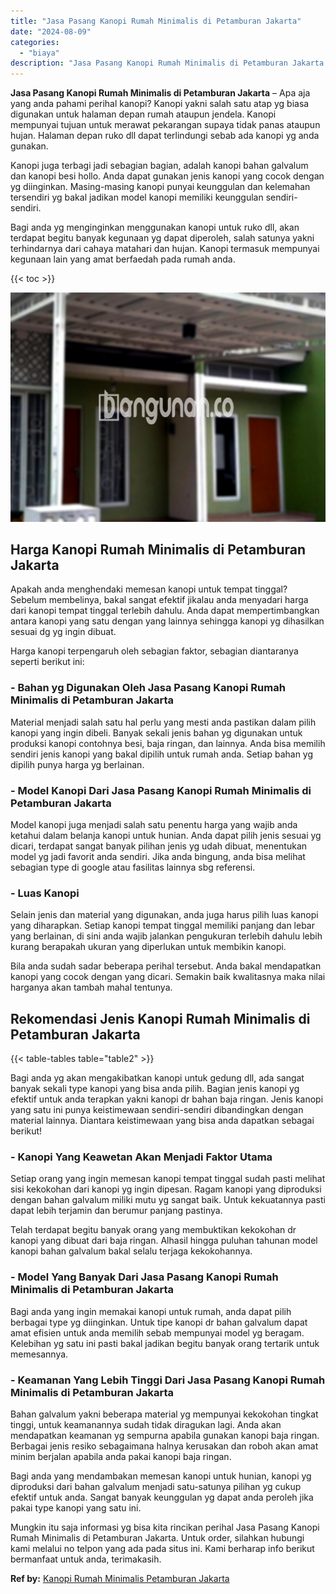 ```yaml
---
title: "Jasa Pasang Kanopi Rumah Minimalis di Petamburan Jakarta"
date: "2024-08-09"
categories: 
  - "biaya"
description: "Jasa Pasang Kanopi Rumah Minimalis di Petamburan Jakarta. Mungkin itu saja informasi yg bisa kita rincikan perihal Jasa Pasang Kanopi Rumah Minimalis di Peta..."
---
```


**Jasa Pasang Kanopi Rumah Minimalis di Petamburan Jakarta** – Apa aja yang anda pahami perihal kanopi? Kanopi yakni salah satu atap yg biasa digunakan untuk halaman depan rumah ataupun jendela. Kanopi mempunyai tujuan untuk merawat pekarangan supaya tidak panas ataupun hujan. Halaman depan ruko dll dapat terlindungi sebab ada kanopi yg anda gunakan.

Kanopi juga terbagi jadi sebagian bagian, adalah kanopi bahan galvalum dan kanopi besi hollo. Anda dapat gunakan jenis kanopi yang cocok dengan yg diinginkan. Masing-masing kanopi punyai keunggulan dan kelemahan tersendiri yg bakal jadikan model kanopi memiliki keunggulan sendiri-sendiri.

Bagi anda yg menginginkan menggunakan kanopi untuk ruko dll, akan terdapat begitu banyak kegunaan yg dapat diperoleh, salah satunya yakni terhindarnya dari cahaya matahari dan hujan. Kanopi termasuk mempunyai kegunaan lain yang amat berfaedah pada rumah anda.

{{< toc >}}

![Jasa Pasang Kanopi Rumah Minimalis di Petamburan Jakarta](/images/harga-kanopi-minimalis-31.png)

## Harga Kanopi Rumah Minimalis di Petamburan Jakarta

Apakah anda menghendaki memesan kanopi untuk tempat tinggal? Sebelum membelinya, bakal sangat efektif jikalau anda menyadari harga dari kanopi tempat tinggal terlebih dahulu. Anda dapat mempertimbangkan antara kanopi yang satu dengan yang lainnya sehingga kanopi yg dihasilkan sesuai dg yg ingin dibuat.

Harga kanopi terpengaruh oleh sebagian faktor, sebagian diantaranya seperti berikut ini:

### \- Bahan yg Digunakan Oleh Jasa Pasang Kanopi Rumah Minimalis di Petamburan Jakarta

Material menjadi salah satu hal perlu yang mesti anda pastikan dalam pilih kanopi yang ingin dibeli. Banyak sekali jenis bahan yg digunakan untuk produksi kanopi contohnya besi, baja ringan, dan lainnya. Anda bisa memilih sendiri jenis kanopi yang bakal dipilih untuk rumah anda. Setiap bahan yg dipilih punya harga yg berlainan.

### \- Model Kanopi Dari Jasa Pasang Kanopi Rumah Minimalis di Petamburan Jakarta

Model kanopi juga menjadi salah satu penentu harga yang wajib anda ketahui dalam belanja kanopi untuk hunian. Anda dapat pilih jenis sesuai yg dicari, terdapat sangat banyak pilihan jenis yg udah dibuat, menentukan model yg jadi favorit anda sendiri. Jika anda bingung, anda bisa melihat sebagian type di google atau fasilitas lainnya sbg referensi.

### \- Luas Kanopi

Selain jenis dan material yang digunakan, anda juga harus pilih luas kanopi yang diharapkan. Setiap kanopi tempat tinggal memiliki panjang dan lebar yang berlainan, di sini anda wajib jalankan pengukuran terlebih dahulu lebih kurang berapakah ukuran yang diperlukan untuk membikin kanopi.

Bila anda sudah sadar beberapa perihal tersebut. Anda bakal mendapatkan kanopi yang cocok dengan yang dicari. Semakin baik kwalitasnya maka nilai harganya akan tambah mahal tentunya.

## Rekomendasi Jenis Kanopi Rumah Minimalis di Petamburan Jakarta

{{< table-tables table="table2" >}}

Bagi anda yg akan mengakibatkan kanopi untuk gedung dll, ada sangat banyak sekali type kanopi yang bisa anda pilih. Bagian jenis kanopi yg efektif untuk anda terapkan yakni kanopi dr bahan baja ringan. Jenis kanopi yang satu ini punya keistimewaan sendiri-sendiri dibandingkan dengan material lainnya. Diantara keistimewaan yang bisa anda dapatkan sebagai berikut!

### \- Kanopi Yang Keawetan Akan Menjadi Faktor Utama

Setiap orang yang ingin memesan kanopi tempat tinggal sudah pasti melihat sisi kekokohan dari kanopi yg ingin dipesan. Ragam kanopi yang diproduksi dengan bahan galvalum miliki mutu yg sangat baik. Untuk kekuatannya pasti dapat lebih terjamin dan berumur panjang pastinya.

Telah terdapat begitu banyak orang yang membuktikan kekokohan dr kanopi yang dibuat dari baja ringan. Alhasil hingga puluhan tahunan model kanopi bahan galvalum bakal selalu terjaga kekokohannya.

### \- Model Yang Banyak Dari Jasa Pasang Kanopi Rumah Minimalis di Petamburan Jakarta

Bagi anda yang ingin memakai kanopi untuk rumah, anda dapat pilih berbagai type yg diinginkan. Untuk tipe kanopi dr bahan galvalum dapat amat efisien untuk anda memilih sebab mempunyai model yg beragam. Kelebihan yg satu ini pasti bakal jadikan begitu banyak orang tertarik untuk memesannya.

### \- Keamanan Yang Lebih Tinggi Dari Jasa Pasang Kanopi Rumah Minimalis di Petamburan Jakarta

Bahan galvalum yakni beberapa material yg mempunyai kekokohan tingkat tinggi, untuk keamanannya sudah tidak diragukan lagi. Anda akan mendapatkan keamanan yg sempurna apabila gunakan kanopi baja ringan. Berbagai jenis resiko sebagaimana halnya kerusakan dan roboh akan amat minim berjalan apabila anda pakai kanopi baja ringan.

Bagi anda yang mendambakan memesan kanopi untuk hunian, kanopi yg diproduksi dari bahan galvalum menjadi satu-satunya pilihan yg cukup efektif untuk anda. Sangat banyak keunggulan yg dapat anda peroleh jika pakai type kanopi yang satu ini.

Mungkin itu saja informasi yg bisa kita rincikan perihal Jasa Pasang Kanopi Rumah Minimalis di Petamburan Jakarta. Untuk order, silahkan hubungi kami melalui no telpon yang ada pada situs ini. Kami berharap info berikut bermanfaat untuk anda, terimakasih.

**Ref by:**  [Kanopi Rumah Minimalis Petamburan Jakarta](https://id.wikipedia.org/wiki/Kanopi)
